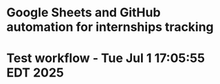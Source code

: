 # Google Sheets and GitHub automation for internships tracking

# Test workflow - Tue Jul  1 17:05:55 EDT 2025
